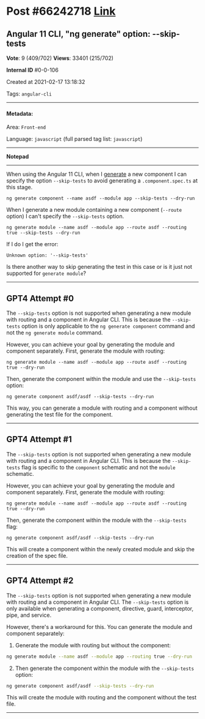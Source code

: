 
# Post \#66242718 [Link](https://stackoverflow.com/questions/66242718/)

## Angular 11 CLI, "ng generate" option: --skip-tests

**Vote**: 9 (409/702) **Views**: 33401 (215/702) 

**Internal ID** \#0-0-106

Created at 2021-02-17 13:18:32

Tags: `angular-cli`

----------

#### Metadata:

Area: `Front-end`

Language: `javascript` (full parsed tag list: `javascript`)

----------

**Notepad**


----------

When using the Angular 11 CLI, when I [generate](https://angular.io/cli/generate) a new component I can specify the option `--skip-tests` to avoid generating a `.component.spec.ts` at this stage.
```
ng generate component --name asdf --module app --skip-tests --dry-run
```

When I generate a new module containing a new component (`--route` option) I can't specify the `--skip-tests` option.
```
ng generate module --name asdf --module app --route asdf --routing true --skip-tests --dry-run
```

If I do I get the error:
```
Unknown option: '--skip-tests'
```

Is there another way to skip generating the test in this case or is it just not supported for `generate module`?


----------
        
## GPT4 Attempt \#0

The `--skip-tests` option is not supported when generating a new module with routing and a component in Angular CLI. This is because the `--skip-tests` option is only applicable to the `ng generate component` command and not the `ng generate module` command.

However, you can achieve your goal by generating the module and component separately. First, generate the module with routing:

```
ng generate module --name asdf --module app --route asdf --routing true --dry-run
```

Then, generate the component within the module and use the `--skip-tests` option:

```
ng generate component asdf/asdf --skip-tests --dry-run
```

This way, you can generate a module with routing and a component without generating the test file for the component.

--------

## GPT4 Attempt \#1

The `--skip-tests` option is not supported when generating a new module with routing and a component in Angular CLI. This is because the `--skip-tests` flag is specific to the `component` schematic and not the `module` schematic.

However, you can achieve your goal by generating the module and component separately. First, generate the module with routing:
```
ng generate module --name asdf --module app --route asdf --routing true --dry-run
```
Then, generate the component within the module with the `--skip-tests` flag:
```
ng generate component asdf/asdf --skip-tests --dry-run
```
This will create a component within the newly created module and skip the creation of the spec file.

--------

## GPT4 Attempt \#2

The `--skip-tests` option is not supported when generating a new module with routing and a component in Angular CLI. The `--skip-tests` option is only available when generating a component, directive, guard, interceptor, pipe, and service.

However, there's a workaround for this. You can generate the module and component separately:

1. Generate the module with routing but without the component:

```bash
ng generate module --name asdf --module app --routing true --dry-run
```

2. Then generate the component within the module with the `--skip-tests` option:

```bash
ng generate component asdf/asdf --skip-tests --dry-run
```

This will create the module with routing and the component without the test file.

--------
